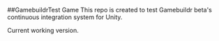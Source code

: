 ##GamebuildrTest Game
This repo is created to test Gamebuildr beta's continuous integration system for Unity.

Current working version.
